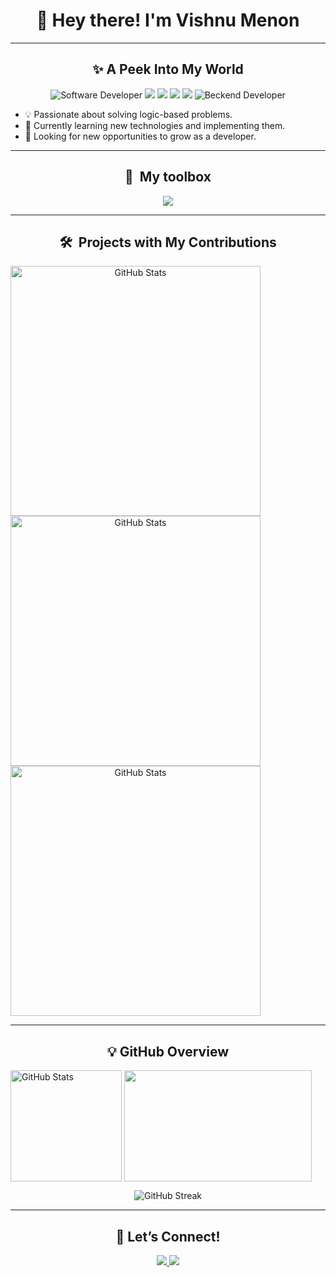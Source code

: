<h1 align="center">👋 Hey there! I'm Vishnu Menon</h1>

<!-- <p align="center">
  <img src="https://raw.githubusercontent.com/MenonVishnu/MenonVishnu/dev/Assets/Photo.svg" width="400">
 </p> -->

---

<h2 align="center">✨ A Peek Into My World</h2>

<p align="center">
  <img src="https://img.shields.io/badge/Software%20Developer-white" alt="Software Developer">
  <img src="https://img.shields.io/badge/React%20JS-%2361DAFB.svg?style=flat-square&logo=react&logoColor=white">
  <img src="https://img.shields.io/badge/Node.js-%23339933.svg?style=flat-square&logo=node.js&logoColor=white">
  <img src="https://img.shields.io/badge/Go-%2300ADD8?style=flat-square&logo=go&logoColor=white">
   <img src="https://img.shields.io/badge/express.js-lightgrey?style=flat-square&logo=express&logoColor=white">
   <img src="https://img.shields.io/badge/Backend%20Developer-white" alt="Beckend Developer">
</p>

<ul>
  <li>💡 Passionate about solving logic-based problems.</li>
  <li>🌱 Currently learning new technologies and implementing them.</li>
  <li>🚀 Looking for new opportunities to grow as a developer.</li>
</ul>

---

<h2 align="center">🧰 &nbsp;My toolbox</h2>

<p align="center">
  <img src="https://skillicons.dev/icons?i=go,nodejs,express,react,vscode,js,html,css,mongodb,git,github,redis,docker" />
</p>

---

<h2 align="center">🛠️ &nbsp;Projects with My Contributions</h2>
<span align="center">
    <a>
    <img width="400" align="center" src="https://github-readme-stats.vercel.app/api/pin/?username=dipeshsanil&repo=CUB&bg_color=0d1116&title_color=ce09ec&text_color=a4aacb&icon_color=007ec6)" alt="GitHub Stats">
    </a>
    <a>
    <img width="400" align="center" src="https://github-readme-stats.vercel.app/api/pin/?username=dipeshsanil&repo=SIH_SS604_demo&bg_color=0d1116&title_color=ce09ec&text_color=a4aacb&icon_color=007ec6)" alt="GitHub Stats">
    </a>
    <a>
    <img width="400" align="center" src="https://github-readme-stats.vercel.app/api/pin/?username=dipeshsanil&repo=NFT-Marketplace&bg_color=0d1116&title_color=ce09ec&text_color=a4aacb&icon_color=007ec6)" alt="GitHub Stats">
    </a>
</span>

---

<h2 align="center">💡 GitHub Overview</h2>
<p>
<a>
  <img widht="400" height="178" align="center" src="https://github-readme-stats.vercel.app/api?username=MenonVishnu&show_icons=true&theme=great-gatsby&hide=issues,contribs&show=prs_merged" alt="GitHub Stats">
</a>
<a>
  <img  width="300" height="178" align="center" src="https://github-readme-stats.vercel.app/api/top-langs?username=MenonVishnu&layout=compact&langs_count=8&card_width=320&hide=jupyter%20notebook&theme=dark" />
</a>
</p>
<p align="center">
  <img src="https://github-readme-streak-stats.herokuapp.com/?user=MenonVishnu&theme=dark" alt="GitHub Streak">
</p>

---

<h2 align="center">💬 Let’s Connect!</h2>

<p align="center">
  <a href="https://www.linkedin.com/in/menonvishnu01" target="_blank">
    <img src="https://img.shields.io/badge/LinkedIn-0A66C2?style=for-the-badge&logo=linkedin&logoColor=white">
  </a>
  <a href="mailto:menonvishnu26@gmail.com">
    <img src="https://img.shields.io/badge/Email-%23D14836.svg?style=for-the-badge&logo=gmail&logoColor=white">
  </a>
</p>
